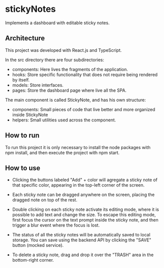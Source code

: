 # stickyNotes

Implements a dashboard with editable sticky notes.

## Architecture

This project was developed with React.js and TypeScript.

In the src directory there are four subdirectories:

- components: Here lives the fragments of the application.
- hooks: Store specific functionality that does not require being rendered by itself.
- models: Store interfaces.
- pages: Store the dashboard page where live all the SPA.

The main component is called StickyNote, and has his own structure:

- components: Small pieces of code that live better and more organized inside StickyNote
- helpers: Small utilities used across the component.

## How to run

To run this project it is only necessary to install the node packages with npm install, and then execute the project with npm start.

## How to use

- Clicking the buttons labeled "Add" + color will agregate a sticky note of that specific color, appearing in the top-left corner of the screen.

- Each sticky note can be dragged anywhere on the screen, placing the dragged note on top of the rest.

- Double clicking on each sticky note activate its editing mode, where it is possible to add text and change the size. To escape this editing mode, first focus the cursor on the text prompt inside the sticky note, and then trigger a blur event where the focus is lost.

- The status of all the sticky notes will be automatically saved to local storage. You can save using the backend API by clicking the "SAVE" button (mocked service).

- To delete a sticky note, drag and drop it over the "TRASH" area in the bottom-right corner.
